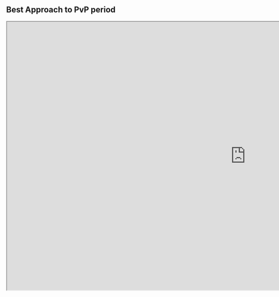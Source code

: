 <!--
.. title: PvP 2 Robo Proxy Allin
.. slug: PvP-2-Robo-Proxy-Allin
.. date: 2020-07-24
.. tags: pvz, early game, beginner, article, immortal, proxy
.. category: videos
.. link: https://www.youtube.com/watch?v=z3MFpm8l0O0
.. description: <Put a short description here.>
.. type: text
.. author: Harstem
-->

## Best Approach to PvP period


<iframe width="1280" height="720" src="https://www.youtube.com/embed/z3MFpm8l0O0" frameborder="2" allow="accelerometer; autoplay; encrypted-media; gyroscope; picture-in-picture" allowfullscreen></iframe>
